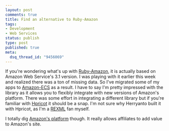 ```yaml
--- 
layout: post
comments: true
title: Find an alternative to Ruby-Amazon
tags: 
- Development
- Web Services
status: publish
type: post
published: true
meta: 
  dsq_thread_id: "9456069"
---
```

<p>If you're wondering what's up with <a href="http://www.caliban.org/ruby/ruby-amazon.shtml" title="Ruby-Amazon">Ruby-Amazon</a>, it is actually based on Amazon Web Service's 3.1 version. I was playing with it earlier this week and realized there was a ton of missing data. So I've migrated some of my apps to <a href="http://www.pluitsolutions.com/projects/amazon-ecs" title="Amazon-ECS">Amazon-ECS</a> as a result. I have to say I'm pretty impressed with the library as it allows you to flexibly integrate with new versions of Amazon's platform. There was some effort in integrating a different library but if you're familiar with <a href="http://code.whytheluckystiff.net/hpricot/">Hpricot</a> it should be a snap. I'm not sure why Herryanto built it with Hpricot, as I'm a <a href="http://www.germane-software.com/software/rexml/">REXML</a> fan myself.</p>
<p>I totally dig <a href="http://www.amazon.com/E-Commerce-Service-AWS-home-page/b?ie=UTF8&node=12738641&tag=ensolinc-20">Amazon's platform</a> though. It really allows affiliates to add value to Amazon's site.</p>
